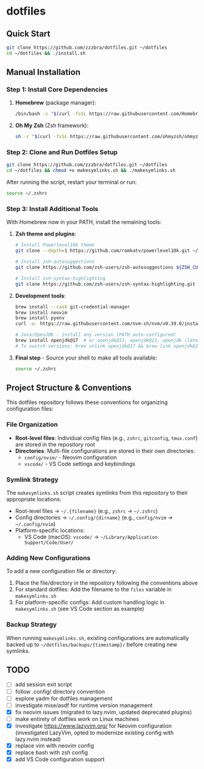 # dotfiles

## Quick Start

```bash
git clone https://github.com/zzzbra/dotfiles.git ~/dotfiles
cd ~/dotfiles && ./install.sh
```

## Manual Installation

### Step 1: Install Core Dependencies

1. **Homebrew** (package manager):
   ```bash
   /bin/bash -c "$(curl -fsSL https://raw.githubusercontent.com/Homebrew/install/HEAD/install.sh)"
   ```

2. **Oh My Zsh** (Zsh framework):
   ```bash
   sh -c "$(curl -fsSL https://raw.githubusercontent.com/ohmyzsh/ohmyzsh/master/tools/install.sh)"
   ```

### Step 2: Clone and Run Dotfiles Setup

```bash
git clone https://github.com/zzzbra/dotfiles.git ~/dotfiles
cd ~/dotfiles && chmod +x makesymlinks.sh && ./makesymlinks.sh
```

After running the script, restart your terminal or run:
```bash
source ~/.zshrc
```

### Step 3: Install Additional Tools

With Homebrew now in your PATH, install the remaining tools:

1. **Zsh theme and plugins**:
   ```bash
   # Install Powerlevel10k theme
   git clone --depth=1 https://github.com/romkatv/powerlevel10k.git ~/powerlevel10k
   
   # Install zsh-autosuggestions
   git clone https://github.com/zsh-users/zsh-autosuggestions ${ZSH_CUSTOM:-~/.oh-my-zsh/custom}/plugins/zsh-autosuggestions
   
   # Install zsh-syntax-highlighting
   git clone https://github.com/zsh-users/zsh-syntax-highlighting.git ${ZSH_CUSTOM:-~/.oh-my-zsh/custom}/plugins/zsh-syntax-highlighting
   ```

2. **Development tools**:
   ```bash
   brew install --cask git-credential-manager
   brew install neovim
   brew install pyenv
   curl -o- https://raw.githubusercontent.com/nvm-sh/nvm/v0.39.0/install.sh | bash
   
   # Java/OpenJDK - install any version (PATH auto-configured)
   brew install openjdk@17  # or openjdk@11, openjdk@21, openjdk (latest)
   # To switch versions: brew unlink openjdk@17 && brew link openjdk@21
   ```

3. **Final step** - Source your shell to make all tools available:
   ```bash
   source ~/.zshrc
   ```

## Project Structure & Conventions

This dotfiles repository follows these conventions for organizing configuration files:

### File Organization
- **Root-level files**: Individual config files (e.g., `zshrc`, `gitconfig`, `tmux.conf`) are stored in the repository root
- **Directories**: Multi-file configurations are stored in their own directories:
  - `config/nvim/` - Neovim configuration
  - `vscode/` - VS Code settings and keybindings

### Symlink Strategy
The `makesymlinks.sh` script creates symlinks from this repository to their appropriate locations:
- Root-level files → `~/.{filename}` (e.g., `zshrc` → `~/.zshrc`)
- Config directories → `~/.config/{dirname}` (e.g., `config/nvim` → `~/.config/nvim`)
- Platform-specific locations:
  - VS Code (macOS): `vscode/` → `~/Library/Application Support/Code/User/`

### Adding New Configurations
To add a new configuration file or directory:
1. Place the file/directory in the repository following the conventions above
2. For standard dotfiles: Add the filename to the `files` variable in `makesymlinks.sh`
3. For platform-specific configs: Add custom handling logic in `makesymlinks.sh` (see VS Code section as example)

### Backup Strategy
When running `makesymlinks.sh`, existing configurations are automatically backed up to `~/dotfiles/backups/{timestamp}/` before creating new symlinks.

## TODO
- [ ] add session exit script
- [ ] follow .config/ directory convention
- [ ] explore yadm for dotfiles management
- [ ] investigate mise/asdf for runtime version management
- [x] fix neovim issues (migrated to lazy.nvim, updated deprecated plugins)
- [ ] make entirety of dotfiles work on Linux machines
- [x] investigate https://www.lazyvim.org/ for Neovim configuration (investigated LazyVim, opted to modernize existing config with lazy.nvim instead)
- [x] replace vim with neovim config
- [x] replace bash with zsh config
- [x] add VS Code configuration support
